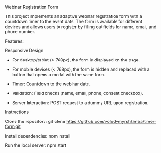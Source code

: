 Webinar Registration Form

This project implements an adaptive webinar registration form with a countdown timer to the event date. 
The form is available for different devices and allows users to register by filling out fields for name, email, and phone number.

Features:

Responsive Design:
- For desktop/tablet (≥ 768px), the form is displayed on the page.
- For mobile devices (< 768px), the form is hidden and replaced with a button that opens a modal with the same form.

- Timer: Countdown to the webinar date.
- Validation: Field checks (name, email, phone, consent checkbox).
- Server Interaction: POST request to a dummy URL upon registration.

Instructions:

Clone the repository:
git clone https://github.com/volodymyrshkimba/timer-form.git

Install dependencies:
npm install

Run the local server:
npm start

